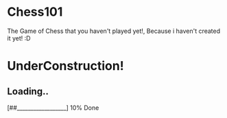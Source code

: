 # Chess101
The Game of Chess that you haven't played yet!, Because i haven't created it yet! :D

# UnderConstruction!


## Loading..
   [##__________________] 10% Done
